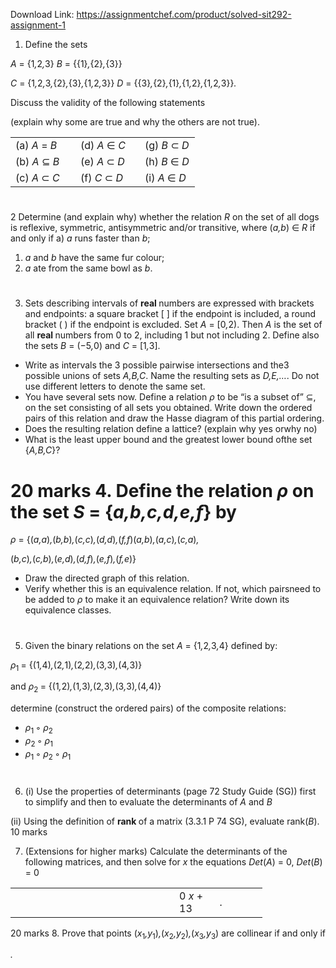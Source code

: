 Download Link: https://assignmentchef.com/product/solved-sit292-assignment-1
<br>
<ol>

 <li>Define the sets</li>

</ol>

<em>A </em>= {1<em>,</em>2<em>,</em>3}                                        <em>B </em>= {{1}<em>,</em>{2}<em>,</em>{3}}

<em>C </em>= {1<em>,</em>2<em>,</em>3<em>,</em>{2}<em>,</em>{3}<em>,</em>{1<em>,</em>2<em>,</em>3}} <em>D </em>= {{3}<em>,</em>{2}<em>,</em>{1}<em>,</em>{1<em>,</em>2}<em>,</em>{1<em>,</em>2<em>,</em>3}}<em>.</em>

Discuss the validity of the following statements

(explain why some are true and why the others are not true).

<table width="246">

 <tbody>

  <tr>

   <td width="88">(a) <em>A </em>= <em>B</em></td>

   <td width="87">(d) <em>A </em>∈ <em>C</em></td>

   <td width="72">(g) <em>B </em>⊂ <em>D</em></td>

  </tr>

  <tr>

   <td width="88">(b) <em>A </em>⊆ <em>B</em></td>

   <td width="87">(e) <em>A </em>⊂ <em>D</em></td>

   <td width="72">(h) <em>B </em>∈ <em>D</em></td>

  </tr>

  <tr>

   <td width="88">(c) <em>A </em>⊂ <em>C</em></td>

   <td width="87">(f) <em>C </em>⊂ <em>D</em></td>

   <td width="72">(i) <em>A </em>∈ <em>D</em></td>

  </tr>

 </tbody>

</table>

<h1></h1>

2 Determine (and explain why) whether the relation <em>R </em>on the set of all dogs is reflexive, symmetric, antisymmetric and/or transitive, where (<em>a,b</em>) ∈ <em>R </em>if and only if a) <em>a </em>runs faster than <em>b</em>;

<ol>

 <li><em>a </em>and <em>b </em>have the same fur colour;</li>

 <li><em>a </em>ate from the same bowl as <em>b</em>.</li>

</ol>

<h1></h1>

<ol start="3">

 <li>Sets describing intervals of <strong>real </strong>numbers are expressed with brackets and endpoints: a square bracket [ ] if the endpoint is included, a round bracket ( ) if the endpoint is excluded. Set <em>A </em>= [0<em>,</em>2). Then <em>A </em>is the set of all <strong>real </strong>numbers from 0 to 2, including 1 but not including 2. Define also the sets <em>B </em>= (−5<em>,</em>0) and <em>C </em>= [1<em>,</em>3].</li>

</ol>

<ul>

 <li>Write as intervals the 3 possible pairwise intersections and the3 possible unions of sets <em>A,B,C</em>. Name the resulting sets as <em>D,E,…</em>. Do not use different letters to denote the same set.</li>

 <li>You have several sets now. Define a relation <em>ρ </em>to be “is a subset of” ⊆, on the set consisting of all sets you obtained. Write down the ordered pairs of this relation and draw the Hasse diagram of this partial ordering.</li>

 <li>Does the resulting relation define a lattice? (explain why yes orwhy no)</li>

 <li>What is the least upper bound and the greatest lower bound ofthe set {<em>A,B,C</em>}?</li>

</ul>

<h1>20 marks 4. Define the relation <em>ρ </em>on the set <em>S </em>= {<em>a,b,c,d,e,f</em>} by</h1>

<em>ρ </em>= {(<em>a,a</em>)<em>,</em>(<em>b,b</em>)<em>,</em>(<em>c,c</em>)<em>,</em>(<em>d,d</em>)<em>,</em>(<em>f,f</em>)(<em>a,b</em>)<em>,</em>(<em>a,c</em>)<em>,</em>(<em>c,a</em>)<em>,</em>

(<em>b,c</em>)<em>,</em>(<em>c,b</em>)<em>,</em>(<em>e,d</em>)<em>,</em>(<em>d,f</em>)<em>,</em>(<em>e,f</em>)<em>,</em>(<em>f,e</em>)}

<ul>

 <li>Draw the directed graph of this relation.</li>

 <li>Verify whether this is an equivalence relation. If not, which pairsneed to be added to <em>ρ </em>to make it an equivalence relation? Write down its equivalence classes.</li>

</ul>

<h1></h1>

<ol start="5">

 <li>Given the binary relations on the set <em>A </em>= {1<em>,</em>2<em>,</em>3<em>,</em>4} defined by:</li>

</ol>

<em>ρ</em><sub>1 </sub>= {(1<em>,</em>4)<em>,</em>(2<em>,</em>1)<em>,</em>(2<em>,</em>2)<em>,</em>(3<em>,</em>3)<em>,</em>(4<em>,</em>3)}

and <em>ρ</em><sub>2 </sub>= {(1<em>,</em>2)<em>,</em>(1<em>,</em>3)<em>,</em>(2<em>,</em>3)<em>,</em>(3<em>,</em>3)<em>,</em>(4<em>,</em>4)}

determine (construct the ordered pairs) of the composite relations:

<ul>

 <li><em>ρ</em><sub>1 </sub>◦ <em>ρ</em><sub>2</sub></li>

 <li><em>ρ</em><sub>2 </sub>◦ <em>ρ</em><sub>1</sub></li>

 <li><em>ρ</em><sub>1 </sub>◦ <em>ρ</em><sub>2 </sub>◦ <em>ρ</em><sub>1</sub></li>

</ul>

<h1></h1>

<ol start="6">

 <li>(i) Use the properties of determinants (page 72 Study Guide (SG)) first to simplify and then to evaluate the determinants of <em>A </em>and <em>B</em></li>

</ol>

(ii) Using the definition of <strong>rank </strong>of a matrix (3.3.1 P 74 SG), evaluate rank(<em>B</em>).          10 marks

<ol start="7">

 <li>(Extensions for higher marks) Calculate the determinants of the following matrices, and then solve for <em>x </em>the equations <em>Det</em>(<em>A</em>) = 0, <em>Det</em>(<em>B</em>) = 0</li>

</ol>

<table width="340">

 <tbody>

  <tr>

   <td width="72"></td>

   <td width="158"></td>

   <td width="49">0 <em>x </em>+ 13</td>

   <td width="60"><em> .</em></td>

  </tr>

 </tbody>

</table>

20 marks 8. Prove that points (<em>x</em><sub>1</sub><em>,y</em><sub>1</sub>)<em>,</em>(<em>x</em><sub>2</sub><em>,y</em><sub>2</sub>)<em>,</em>(<em>x</em><sub>3</sub><em>,y</em><sub>3</sub>) are collinear if and only if

<em>.</em>
